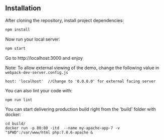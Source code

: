 ## Installation

After cloning the repository, install project dependencies:
```sh
npm install
```

Now run your local server:
```sh
npm start
```
Go to http://localhost:3000 and enjoy

Note: To allow external viewing of the demo, change the following value in `webpack-dev-server.config.js`

```
host: 'localhost'  //Change to '0.0.0.0' for external facing server
```

You can also lint your code with:

```sh
npm run lint
```

You can start delivering production build right from the 'build' folder with docker:
```
cd build/
docker run -p 80:80 -itd  --name my-apache-app-7 -v "$PWD":/var/www/html php:7.0.6-apache &
```
